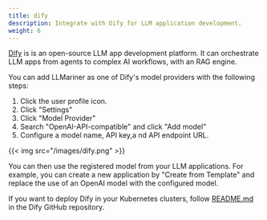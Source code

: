 ```yaml
---
title: dify
description: Integrate with Dify for LLM application development.
weight: 6
---
```


[Dify](https://dify.ai/) is is an open-source LLM app development platform.
It can orchestrate LLM apps from agents to complex AI workflows, with an RAG engine.

You can add LLMariner as one of Dify's model providers with the following steps:

1. Click the user profile icon.
2. Click "Settings"
3. Click "Model Provider"
4. Search "OpenAI-API-compatible" and click "Add model"
5. Configure a model name, API key,a nd API endpoint URL.

{{< img src="/images/dify.png" >}}

You can then use the registered model from your LLM applications. For example, you
can create a new application by "Create from Template" and replace the use of an OpenAI
model with the configured model.

If you want to deploy Dify in your Kubernetes clusters, follow
[README.md](https://github.com/langgenius/dify/tree/716576043de3bdaab5aeac28a83d31bb054f8ec4?tab=readme-ov-file#advanced-setup)
in the Dify GitHub repository.

